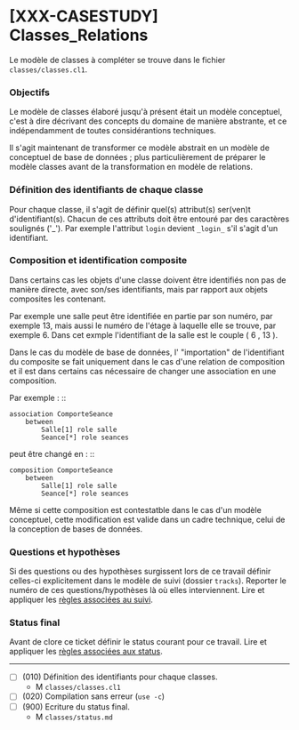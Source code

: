 [XXX-CASESTUDY] Classes_Relations
===========================================================

Le modèle de classes à compléter se trouve dans le fichier
``classes/classes.cl1``.

### Objectifs

Le modèle de classes élaboré jusqu'à présent était un modèle
conceptuel, c'est à dire décrivant des concepts du domaine de
manière abstrante, et ce indépendamment de toutes considérantions
techniques. 

Il s'agit maintenant de transformer ce modèle abstrait en un modèle
de conceptuel de base de données ; plus particulièrement de
préparer le modèle classes avant de la transformation en modèle
de relations.

### Définition des identifiants de chaque classe

Pour chaque classe, il s'agit de définir quel(s) attribut(s)
ser(ven)t d'identifiant(s). Chacun de ces attributs doit être
entouré par des caractères soulignés ('_'). Par exemple l'attribut
``login`` devient ``_login_`` s'il s'agit d'un identifiant. 

### Composition et identification composite

Dans certains cas les objets d'une classe doivent être identifiés
non pas de manière directe, avec son/ses identifiants, mais par
rapport aux objets composites les contenant. 

Par exemple une salle peut être identifiée en partie par son numéro, 
par exemple 13, mais aussi le numéro de l'étage à laquelle elle se trouve, 
par exemple 6. Dans cet exmple l'identifiant de la salle est le couple 
( 6 , 13 ).
 
Dans le cas du modèle de base de données, l' "importation" de 
l'identifiant du composite se fait uniquement dans le cas d'une relation 
de composition et il est dans certains cas nécessaire de changer une 
association en une composition.

Par exemple : ::

    association ComporteSeance
        between
            Salle[1] role salle
            Seance[*] role seances            
            
peut être changé en : ::

    composition ComporteSeance
        between
            Salle[1] role salle
            Seance[*] role seances
              
Même si cette composition est contestatble dans le cas d'un modèle
conceptuel, cette modification est valide dans un cadre technique,
celui de la conception de bases de données.                
            
### Questions et hypothèses

Si des questions ou des hypothèses surgissent lors de ce travail
définir celles-ci explicitement dans le modèle de suivi
(dossier ``tracks``). Reporter le numéro de ces questions/hypothèses
là où elles interviennent. Lire et appliquer les [règles associées au suivi](https://modelscript.readthedocs.io/en/latest/scripts/tracks/index.html#rules). 
 
### Status final

Avant de clore ce ticket définir le status courant pour ce travail. Lire et appliquer les [règles associées aux status](https://modelscript.readthedocs.io/en/latest/methods/status.html#rules).

________

- [ ] (010) Définition des identifiants pour chaque classes.
    - M ``classes/classes.cl1``
- [ ] (020) Compilation sans erreur (``use -c``)
- [ ] (900) Ecriture du status final.
    - M ``classes/status.md``
